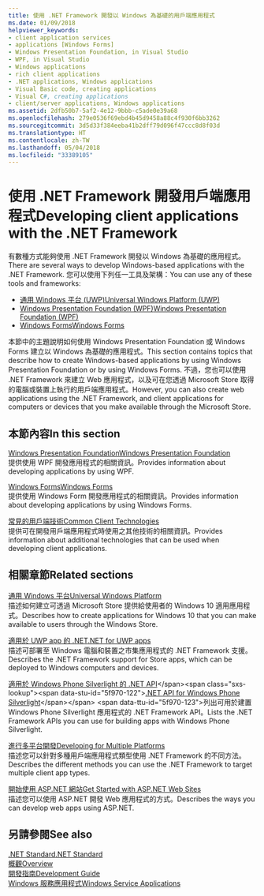 ```yaml
---
title: 使用 .NET Framework 開發以 Windows 為基礎的用戶端應用程式
ms.date: 01/09/2018
helpviewer_keywords:
- client application services
- applications [Windows Forms]
- Windows Presentation Foundation, in Visual Studio
- WPF, in Visual Studio
- Windows applications
- rich client applications
- .NET applications, Windows applications
- Visual Basic code, creating applications
- Visual C#, creating applications
- client/server applications, Windows applications
ms.assetid: 2dfb50b7-5af2-4e12-9bbb-c5ade0e39a68
ms.openlocfilehash: 279e0536f69ebd4b45d9458a88c4f930f6bb3262
ms.sourcegitcommit: 3d5d33f384eeba41b2dff79d096f47ccc8d8f03d
ms.translationtype: HT
ms.contentlocale: zh-TW
ms.lasthandoff: 05/04/2018
ms.locfileid: "33389105"
---
```

# <a name="developing-client-applications-with-the-net-framework"></a><span data-ttu-id="5f970-102">使用 .NET Framework 開發用戶端應用程式</span><span class="sxs-lookup"><span data-stu-id="5f970-102">Developing client applications with the .NET Framework</span></span>

<span data-ttu-id="5f970-103">有數種方式能夠使用 .NET Framework 開發以 Windows 為基礎的應用程式。</span><span class="sxs-lookup"><span data-stu-id="5f970-103">There are several ways to develop Windows-based applications with the .NET Framework.</span></span> <span data-ttu-id="5f970-104">您可以使用下列任一工具及架構：</span><span class="sxs-lookup"><span data-stu-id="5f970-104">You can use any of these tools and frameworks:</span></span> 

* [<span data-ttu-id="5f970-105">通用 Windows 平台 (UWP)</span><span class="sxs-lookup"><span data-stu-id="5f970-105">Universal Windows Platform (UWP)</span></span>](https://developer.microsoft.com/windows/apps)
* [<span data-ttu-id="5f970-106">Windows Presentation Foundation (WPF)</span><span class="sxs-lookup"><span data-stu-id="5f970-106">Windows Presentation Foundation (WPF)</span></span>](../../docs/framework/wpf/index.md)
* [<span data-ttu-id="5f970-107">Windows Forms</span><span class="sxs-lookup"><span data-stu-id="5f970-107">Windows Forms</span></span>](../../docs/framework/winforms/index.md)

<span data-ttu-id="5f970-108">本節中的主題說明如何使用 Windows Presentation Foundation 或 Windows Forms 建立以 Windows 為基礎的應用程式。</span><span class="sxs-lookup"><span data-stu-id="5f970-108">This section contains topics that describe how to create Windows-based applications by using Windows Presentation Foundation or by using Windows Forms.</span></span> <span data-ttu-id="5f970-109">不過，您也可以使用 .NET Framework 來建立 Web 應用程式，以及可在您透過 Microsoft Store 取得的電腦或裝置上執行的用戶端應用程式。</span><span class="sxs-lookup"><span data-stu-id="5f970-109">However, you can also create web applications using the .NET Framework, and client applications for computers or devices that you make available through the Microsoft Store.</span></span>
 
## <a name="in-this-section"></a><span data-ttu-id="5f970-110">本節內容</span><span class="sxs-lookup"><span data-stu-id="5f970-110">In this section</span></span>

[<span data-ttu-id="5f970-111">Windows Presentation Foundation</span><span class="sxs-lookup"><span data-stu-id="5f970-111">Windows Presentation Foundation</span></span>](../../docs/framework/wpf/index.md)  
<span data-ttu-id="5f970-112">提供使用 WPF 開發應用程式的相關資訊。</span><span class="sxs-lookup"><span data-stu-id="5f970-112">Provides information about developing applications by using WPF.</span></span>

[<span data-ttu-id="5f970-113">Windows Forms</span><span class="sxs-lookup"><span data-stu-id="5f970-113">Windows Forms</span></span>](../../docs/framework/winforms/index.md)  
<span data-ttu-id="5f970-114">提供使用 Windows Form 開發應用程式的相關資訊。</span><span class="sxs-lookup"><span data-stu-id="5f970-114">Provides information about developing applications by using Windows Forms.</span></span>

[<span data-ttu-id="5f970-115">常見的用戶端技術</span><span class="sxs-lookup"><span data-stu-id="5f970-115">Common Client Technologies</span></span>](../../docs/framework/common-client-technologies/index.md)  
<span data-ttu-id="5f970-116">提供可在開發用戶端應用程式時使用之其他技術的相關資訊。</span><span class="sxs-lookup"><span data-stu-id="5f970-116">Provides information about additional technologies that can be used when developing client applications.</span></span>

## <a name="related-sections"></a><span data-ttu-id="5f970-117">相關章節</span><span class="sxs-lookup"><span data-stu-id="5f970-117">Related sections</span></span>

[<span data-ttu-id="5f970-118">通用 Windows 平台</span><span class="sxs-lookup"><span data-stu-id="5f970-118">Universal Windows Platform</span></span>](https://developer.microsoft.com/windows/apps)  
<span data-ttu-id="5f970-119">描述如何建立可透過 Microsoft Store 提供給使用者的 Windows 10 適用應用程式。</span><span class="sxs-lookup"><span data-stu-id="5f970-119">Describes how to create applications for Windows 10 that you can make available to users through the Windows Store.</span></span>

[<span data-ttu-id="5f970-120">適用於 UWP app 的 .NET</span><span class="sxs-lookup"><span data-stu-id="5f970-120">.NET for UWP apps</span></span>](https://msdn.microsoft.com/library/windows/apps/mt185501.aspx)  
<span data-ttu-id="5f970-121">描述可部署至 Windows 電腦和裝置之市集應用程式的 .NET Framework 支援。</span><span class="sxs-lookup"><span data-stu-id="5f970-121">Describes the .NET Framework support for Store apps, which can be deployed to Windows computers and devices.</span></span>

<span data-ttu-id="5f970-122">[適用於 Windows Phone Silverlight 的 .NET API](https://docs.microsoft.com/en-us/previous-versions/windows/apps/jj207211\(v=vs.105\))</span><span class="sxs-lookup"><span data-stu-id="5f970-122">[.NET API for Windows Phone Silverlight](https://docs.microsoft.com/en-us/previous-versions/windows/apps/jj207211\(v=vs.105\))</span></span>  
<span data-ttu-id="5f970-123">列出可用於建置 Windows Phone Silverlight 應用程式的 .NET Framework API。</span><span class="sxs-lookup"><span data-stu-id="5f970-123">Lists the .NET Framework APIs you can use for building apps with Windows Phone Silverlight.</span></span>
  
[<span data-ttu-id="5f970-124">進行多平台開發</span><span class="sxs-lookup"><span data-stu-id="5f970-124">Developing for Multiple Platforms</span></span>](../../docs/standard/cross-platform/index.md)  
<span data-ttu-id="5f970-125">描述您可以針對多種用戶端應用程式類型使用 .NET Framework 的不同方法。</span><span class="sxs-lookup"><span data-stu-id="5f970-125">Describes the different methods you can use the .NET Framework to target multiple client app types.</span></span>

[<span data-ttu-id="5f970-126">開始使用 ASP.NET 網站</span><span class="sxs-lookup"><span data-stu-id="5f970-126">Get Started with ASP.NET Web Sites</span></span>](http://www.asp.net/get-started/websites)  
<span data-ttu-id="5f970-127">描述您可以使用 ASP.NET 開發 Web 應用程式的方式。</span><span class="sxs-lookup"><span data-stu-id="5f970-127">Describes the ways you can develop web apps using ASP.NET.</span></span>

## <a name="see-also"></a><span data-ttu-id="5f970-128">另請參閱</span><span class="sxs-lookup"><span data-stu-id="5f970-128">See also</span></span>

[<span data-ttu-id="5f970-129">.NET Standard</span><span class="sxs-lookup"><span data-stu-id="5f970-129">.NET Standard</span></span>](../../docs/standard/net-standard.md)  
[<span data-ttu-id="5f970-130">概觀</span><span class="sxs-lookup"><span data-stu-id="5f970-130">Overview</span></span>](../../docs/framework/get-started/overview.md)  
[<span data-ttu-id="5f970-131">開發指南</span><span class="sxs-lookup"><span data-stu-id="5f970-131">Development Guide</span></span>](../../docs/framework/development-guide.md)  
[<span data-ttu-id="5f970-132">Windows 服務應用程式</span><span class="sxs-lookup"><span data-stu-id="5f970-132">Windows Service Applications</span></span>](../../docs/framework/windows-services/index.md)  
